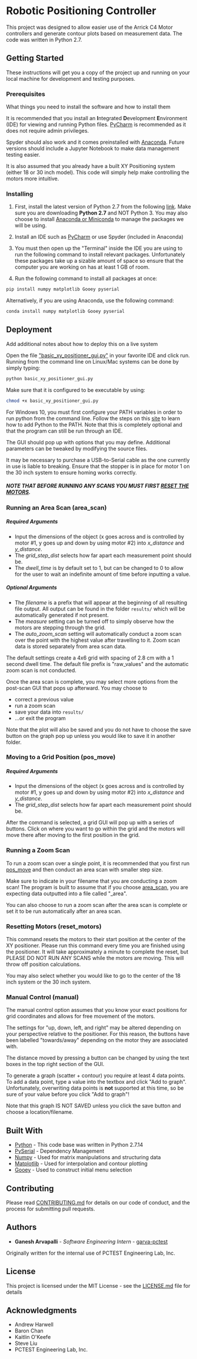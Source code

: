 # Robotic Positioning Controller

This project was designed to allow easier use of the Arrick C4 Motor
controllers and generate contour plots based on measurement data. The
code was written in Python 2.7.

## Getting Started

These instructions will get you a copy of the project up and running on your local machine for development and testing purposes.

### Prerequisites

What things you need to install the software and how to install them

It is recommended that you install an **I**ntegrated **D**evelopment **E**nvironment (IDE) for viewing and running Python files. [PyCharm](https://www.jetbrains.com/pycharm/download/) is recommended as it does not require admin privileges. 

Spyder should also work and it comes preinstalled with [Anaconda](https://github.com/BurntSushi/nfldb/wiki/Python-&-pip-Windows-installation).
Future versions should include a Jupyter Notebook to make data management testing easier.

It is also assumed that you already have a built XY Positioning system (either 18 or 30 inch model). This code will simply
help make controlling the motors more intuitive.

### Installing

1. First, install the latest version of Python 2.7 from the following [link](https://www.python.org/downloads/). Make sure you
are downloading **Python 2.7** and NOT Python 3. You may also choose to install [Anaconda or Miniconda](https://github.com/BurntSushi/nfldb/wiki/Python-&-pip-Windows-installation) to manage the packages
we will be using.

2. Install an IDE such as [PyCharm](https://www.jetbrains.com/pycharm/download/) or use Spyder (included in Anaconda)

3. You must then open up the "Terminal" inside the IDE you are using to run the following command to install relevant packages.
Unfortunately these packages take up a sizable amount of space so ensure that the computer you are working on has at least 1 GB of room.

4. Run the following command to install all packages at once:

```bash
pip install numpy matplotlib Gooey pyserial
```

Alternatively, if you are using Anaconda, use the following command:

```bash
conda install numpy matplotlib Gooey pyserial
```

## Deployment

Add additional notes about how to deploy this on a live system

Open the file ["basic_xy_positioner_gui.py"](basic_xy_positioner_gui.py) in your favorite IDE and click run.
Running from the command line on Linux/Mac systems can be done by simply typing:

```bash
python basic_xy_positioner_gui.py
```

Make sure that it is configured to be executable by using:

```bash
chmod +x basic_xy_positioner_gui.py
```

For Windows 10, you must first configure your PATH variables in order to run python from the command line. Follow the steps
on this [site](https://superuser.com/questions/143119/how-to-add-python-to-the-windows-path) to learn how to add Python to the PATH.
Note that this is completely optional and that the program can still be run through an IDE.

The GUI should pop up with options that you may define. Additional parameters can be tweaked by modifying the source files.

It may be necessary to purchase a USB-to-Serial cable as the one currently in use is liable to
breaking. Ensure that the stopper is in place for motor 1 on the 30 inch system to ensure homing
works correctly.

##### NOTE THAT BEFORE RUNNING ANY SCANS YOU MUST FIRST [RESET THE MOTORS](#resetting-Motors-(reset_motors)).

### Running an Area Scan (area_scan)

##### Required Arguments

* Input the dimensions of the object (x goes across and is controlled by motor #1, y goes up and down by using motor #2) into *x_distance* and *y_distance*.
* The *grid_step_dist* selects how far apart each measurement point should be.
* The *dwell_time* is by default set to 1, but can be changed to 0 to allow for the user to wait an indefinite amount of time before inputting a value.

##### Optional Arguments

* The *filename* is a prefix that will appear at the beginning of all resulting file output. All output can be found in the folder
`results/` which will be automatically generated if not present.
* The *measure* setting can be turned off to simply observe how the motors are stepping through the grid.
* The *auto_zoom_scan* setting will automatically conduct a zoom scan over the point with the highest value after travelling
to it. Zoom scan data is stored separately from area scan data.

The default settings create a 4x6 grid with spacing of 2.8 cm with a 1 second dwell time. The default file prefix is "raw_values" and the automatic zoom scan is not conducted.

Once the area scan is complete, you may select more options from the post-scan GUI that pops up afterward. You may choose to
* correct a previous value
* run a zoom scan
* save your data into `results/`
* ...or exit the program
 
Note that the plot will also be saved and you do not have to choose the save button on the graph pop up unless you would like 
to save it in another folder.

### Moving to a Grid Position (pos_move)

##### Required Arguments

* Input the dimensions of the object (x goes across and is controlled by motor #1, y goes up and down by using motor #2) into *x_distance* and *y_distance*.
* The *grid_step_dist* selects how far apart each measurement point should be.

After the command is selected, a grid GUI will pop up with a series of buttons. Click on where you want to go within the grid
and the motors will move there after moving to the first position in the grid.

### Running a Zoom Scan

To run a zoom scan over a single point, it is recommended that you first run [pos_move](#moving-to-a-grid-position-(pos_move))
and then conduct an area scan with smaller step size.

Make sure to indicate in your filename that you are conducting a zoom scan!
The program is built to assume that if you choose [area_scan](#running-an-area-scan-(area_scan)), you are expecting data outputted
into a file called "_area".

You can also choose to run a zoom scan after the area scan is complete or set it to be run automatically after an area scan.

### Resetting Motors (reset_motors)

This command resets the motors to their start position at the center of the XY positioner. Please run this command every time you
are finished using the positioner. It will take approximately a minute to complete the reset, but PLEASE DO NOT RUN ANY SCANS while
the motors are moving. This will throw off position calculations.

You may also select whether you would like to go to the center of the 18 inch system or the 30 inch system.

### Manual Control (manual)

The manual control option assumes that you know your exact positions for grid coordinates and allows for free movement of the motors.

The settings for "up, down, left, and right" may be altered depending on your perspective relative to the positioner. For this reason,
the buttons have been labelled "towards/away" depending on the motor they are associated with.

The distance moved by pressing a button can be changed by using the text boxes in the top right section of the GUI.

To generate a graph (scatter + contour) you require at least 4 data points. To add a data point, type a value into the textbox and click "Add
to graph". Unfortunately, overwriting data points is **not** supported at this time, so be sure of your value before you click "Add to graph"!

Note that this graph IS NOT SAVED unless you click the save button and choose a location/filename.

## Built With

* [Python](https://www.python.org/) - This code base was written in Python 2.7.14
* [PySerial](https://github.com/pyserial/pyserial) - Dependency Management
* [Numpy](http://www.numpy.org/) - Used for matrix manipulations and structuring data
* [Matplotlib](https://matplotlib.org/) - Used for interpolation and contour plotting
* [Gooey](https://github.com/chriskiehl/Gooey) - Used to construct initial menu selection

## Contributing

Please read [CONTRIBUTING.md](https://gist.github.com/PurpleBooth/b24679402957c63ec426) for details on our code of conduct, and the process for submitting pull requests.

## Authors

* **Ganesh Arvapalli** - *Software Engineering Intern* - [garva-pctest](https://github.com/garva-pctest)

Originally written for the internal use of PCTEST Engineering Lab, Inc.

## License

This project is licensed under the MIT License - see the [LICENSE.md](LICENSE.md) file for details

## Acknowledgments

* Andrew Harwell
* Baron Chan
* Kaitlin O'Keefe
* Steve Liu
* PCTEST Engineering Lab, Inc.
